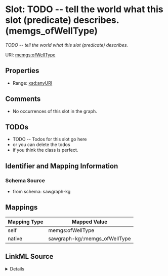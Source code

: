 

# Slot: TODO -- tell the world what this slot (predicate) describes. (memgs_ofWellType)


_TODO -- tell the world what this slot (predicate) describes._





URI: [memgs:ofWellType](http://sawgraph.spatialai.org/v1/me-mgs#ofWellType)



<!-- no inheritance hierarchy -->








## Properties

* Range: [xsd:anyURI](http://www.w3.org/2001/XMLSchema#anyURI)





## Comments

* No occurrences of this slot in the graph.

## TODOs

* TODO -- Todos for this slot go here
* or you can delete the todos
* if you think the class is perfect.

## Identifier and Mapping Information







### Schema Source


* from schema: sawgraph-kg




## Mappings

| Mapping Type | Mapped Value |
| ---  | ---  |
| self | memgs:ofWellType |
| native | sawgraph-kg/:memgs_ofWellType |




## LinkML Source

<details>
```yaml
name: memgs_ofWellType
description: TODO -- tell the world what this slot (predicate) describes.
title: TODO -- tell the world what this slot (predicate) describes.
todos:
- TODO -- Todos for this slot go here
- or you can delete the todos
- if you think the class is perfect.
comments:
- No occurrences of this slot in the graph.
from_schema: sawgraph-kg
rank: 1000
domain: memgs_MGS-Well
slot_uri: memgs:ofWellType
alias: memgs_ofWellType
range: uri

```
</details>